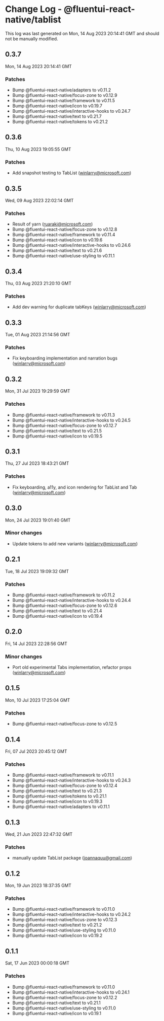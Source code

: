 # Change Log - @fluentui-react-native/tablist

This log was last generated on Mon, 14 Aug 2023 20:14:41 GMT and should not be manually modified.

<!-- Start content -->

## 0.3.7

Mon, 14 Aug 2023 20:14:41 GMT

### Patches

- Bump @fluentui-react-native/adapters to v0.11.2
- Bump @fluentui-react-native/focus-zone to v0.12.9
- Bump @fluentui-react-native/framework to v0.11.5
- Bump @fluentui-react-native/icon to v0.19.7
- Bump @fluentui-react-native/interactive-hooks to v0.24.7
- Bump @fluentui-react-native/text to v0.21.7
- Bump @fluentui-react-native/tokens to v0.21.2

## 0.3.6

Thu, 10 Aug 2023 19:05:55 GMT

### Patches

- Add snapshot testing to TabList (winlarry@microsoft.com)

## 0.3.5

Wed, 09 Aug 2023 22:02:14 GMT

### Patches

- Result of yarn (ruaraki@microsoft.com)
- Bump @fluentui-react-native/focus-zone to v0.12.8
- Bump @fluentui-react-native/framework to v0.11.4
- Bump @fluentui-react-native/icon to v0.19.6
- Bump @fluentui-react-native/interactive-hooks to v0.24.6
- Bump @fluentui-react-native/text to v0.21.6
- Bump @fluentui-react-native/use-styling to v0.11.1

## 0.3.4

Thu, 03 Aug 2023 21:20:10 GMT

### Patches

- Add dev warning for duplicate tabKeys (winlarry@microsoft.com)

## 0.3.3

Tue, 01 Aug 2023 21:14:56 GMT

### Patches

- Fix keyboarding implementation and narration bugs (winlarry@microsoft.com)

## 0.3.2

Mon, 31 Jul 2023 19:29:59 GMT

### Patches

- Bump @fluentui-react-native/framework to v0.11.3
- Bump @fluentui-react-native/interactive-hooks to v0.24.5
- Bump @fluentui-react-native/focus-zone to v0.12.7
- Bump @fluentui-react-native/text to v0.21.5
- Bump @fluentui-react-native/icon to v0.19.5

## 0.3.1

Thu, 27 Jul 2023 18:43:21 GMT

### Patches

- Fix keyboarding, a11y, and icon rendering for TabList and Tab (winlarry@microsoft.com)

## 0.3.0

Mon, 24 Jul 2023 19:01:40 GMT

### Minor changes

- Update tokens to add new variants (winlarry@microsoft.com)

## 0.2.1

Tue, 18 Jul 2023 19:09:32 GMT

### Patches

- Bump @fluentui-react-native/framework to v0.11.2
- Bump @fluentui-react-native/interactive-hooks to v0.24.4
- Bump @fluentui-react-native/focus-zone to v0.12.6
- Bump @fluentui-react-native/text to v0.21.4
- Bump @fluentui-react-native/icon to v0.19.4

## 0.2.0

Fri, 14 Jul 2023 22:28:56 GMT

### Minor changes

- Port old experimental Tabs implementation, refactor props (winlarry@microsoft.com)

## 0.1.5

Mon, 10 Jul 2023 17:25:04 GMT

### Patches

- Bump @fluentui-react-native/focus-zone to v0.12.5

## 0.1.4

Fri, 07 Jul 2023 20:45:12 GMT

### Patches

- Bump @fluentui-react-native/framework to v0.11.1
- Bump @fluentui-react-native/interactive-hooks to v0.24.3
- Bump @fluentui-react-native/focus-zone to v0.12.4
- Bump @fluentui-react-native/text to v0.21.3
- Bump @fluentui-react-native/tokens to v0.21.1
- Bump @fluentui-react-native/icon to v0.19.3
- Bump @fluentui-react-native/adapters to v0.11.1

## 0.1.3

Wed, 21 Jun 2023 22:47:32 GMT

### Patches

- manually update TabList package (joannaquu@gmail.com)

## 0.1.2

Mon, 19 Jun 2023 18:37:35 GMT

### Patches

- Bump @fluentui-react-native/framework to v0.11.0
- Bump @fluentui-react-native/interactive-hooks to v0.24.2
- Bump @fluentui-react-native/focus-zone to v0.12.3
- Bump @fluentui-react-native/text to v0.21.2
- Bump @fluentui-react-native/use-styling to v0.11.0
- Bump @fluentui-react-native/icon to v0.19.2

## 0.1.1

Sat, 17 Jun 2023 00:00:18 GMT

### Patches

- Bump @fluentui-react-native/framework to v0.11.0
- Bump @fluentui-react-native/interactive-hooks to v0.24.1
- Bump @fluentui-react-native/focus-zone to v0.12.2
- Bump @fluentui-react-native/text to v0.21.1
- Bump @fluentui-react-native/use-styling to v0.11.0
- Bump @fluentui-react-native/icon to v0.19.1
